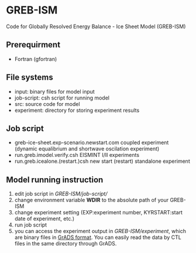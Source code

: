 # GREB-ISM
Code for Globally Resolved Energy Balance - Ice Sheet Model (GREB-ISM)

## Prerequirment
* Fortran (gfortran)

## File systems
* input: binary files for model input
* job-script: csh script for running model
* src: source code for model
* experiment: directory for storing experiment results

## Job script 
* greb-ice-sheet.exp-scenario.newstart.com     coupled experiment (dynamic equalibrium and shortwave oscilation experiment) 
* run.greb.imodel.verify.csh                   EISMINT I/II experiments
* run.greb.icealone.(restart.)csh              new start (restart) standalone experiment           

## Model running instruction
1. edit job script in *GREB-ISM/job-script/*
2. change environment variable **WDIR** to the absolute path of your GREB-ISM 
3. change experiment setting (EXP:experiment number, KYRSTART:start date of experiment, etc.)
4. run job script
5. you can access the experiment output in *GREB-ISM/experiment*, which are binary files in [GrADS format](http://cola.gmu.edu/grads/gadoc/gadocindex.htmli). You can easily read the data by CTL files in the same directory through GrADS. 


